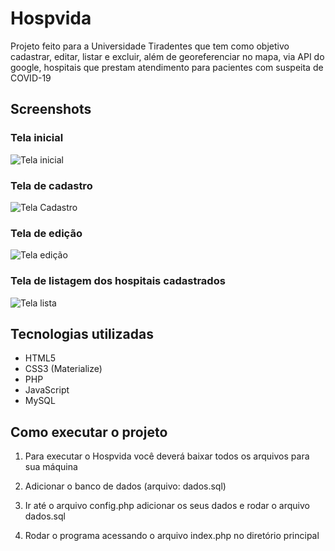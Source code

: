 # Hospvida
Projeto feito para a Universidade Tiradentes que tem como objetivo cadastrar, editar, listar e excluir, além de georeferenciar no mapa, via API do google, hospitais que prestam atendimento para pacientes com suspeita de COVID-19  

## Screenshots
### Tela inicial
![Tela inicial](https://user-images.githubusercontent.com/79098716/123511610-a5ad5b80-d658-11eb-9ed2-1cdda1ba343a.png)
### Tela de cadastro
![Tela Cadastro](https://user-images.githubusercontent.com/79098716/123511614-a940e280-d658-11eb-8612-34c609dfede9.png)
### Tela de edição
![Tela edição](https://user-images.githubusercontent.com/79098716/123511617-ac3bd300-d658-11eb-9d0f-84a82c5c7532.png)
### Tela de listagem dos hospitais cadastrados
![Tela lista](https://user-images.githubusercontent.com/79098716/123511620-af36c380-d658-11eb-83b3-043e86b46cec.png)


## Tecnologias utilizadas
* HTML5  
* CSS3 (Materialize)  
* PHP  
* JavaScript  
* MySQL  



## Como executar o projeto
  
1. Para executar o Hospvida você deverá baixar todos os arquivos para sua máquina
  
2. Adicionar o banco de dados (arquivo: dados.sql)
  
3. Ir até o arquivo config.php adicionar os seus dados e rodar o arquivo dados.sql
  
4. Rodar o programa acessando o arquivo index.php no diretório principal



